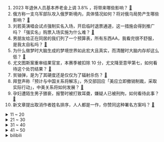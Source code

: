 1. 2023 年退休人员基本养老金上调 3.8% ，将带来哪些影响？ [:link:](https://www.zhihu.com/question/602362308)
2. 俄方称一支乌军部队攻入俄罗斯境内，具体情况如何？将对俄乌局势产生哪些影响？ [:link:](https://www.zhihu.com/question/602439506)
3. 刘若英演唱会试点强制实名入场，开启临时退票通道，这一措施会得到推广吗？「强实名」购票入场实施为什么难？ [:link:](https://www.zhihu.com/question/601942509)
4. 男朋友给正在同居的我们列了一个预算表，所有东西AA，我看完很不舒服，是我太自私吗？ [:link:](https://www.zhihu.com/question/599884016)
5. 为什么做梦时大脑生成的梦境世界如此宏大且真实，而清醒时大脑内存却这么低？ [:link:](https://www.zhihu.com/question/547031865)
6. 尤文图斯案重审结果官宣，本赛季被扣除 10 分，尤文降至意甲第七，如何看待这个处罚结果？ [:link:](https://www.zhihu.com/question/602504870)
7. 贫铀弹，是为了其硬度还是仅仅为了辐射杀伤？ [:link:](https://www.zhihu.com/question/602087055)
8. 拜登声称「预计与中国关系将解冻」，外交部回应「美应立即撤销制裁，采取实际行动」，中美关系将如何发展？ [:link:](https://www.zhihu.com/question/602367698)
9. 孕妇遭陌生男子猥亵，报警时被打致耳聋，嫌疑人已被刑拘，如何看待此事？ [:link:](https://www.zhihu.com/question/602229772)
10. 新文章提出取消作者姓名排序，人人都是一作，你赞同这种署名方案吗？ [:link:](https://www.zhihu.com/question/601857583)
<details>
<summary>11 ~ 20</summary>

11. 钟南山称 6 月底或是今年第二波疫情高峰，上班族如何做好防护工作？ [:link:](https://www.zhihu.com/question/602332945)
12. 东部决赛第三场，热火128比102战胜凯尔特人，三比零领先，如何评价这场比赛？ [:link:](https://www.zhihu.com/question/602330182)
13. 神舟十六号船箭组合体转运至发射区，计划近日择机实施发射，有何期待和祝福？ [:link:](https://www.zhihu.com/question/601725007)
14. 520这天约会都需要哪些准备？ [:link:](https://www.zhihu.com/question/601599581)
15. 同事不带饭，天天蹭我的，社恐人应该怎么拒绝？ [:link:](https://www.zhihu.com/question/600353143)
16. 冯德莱恩发表指摘「一带一路」倡议论调，毛宁反问「G7 为发展中国家做过什么？」西方为何反复炒作此议题？ [:link:](https://www.zhihu.com/question/602375867)
17. 如果汉字失传了，释读它的难度有多大？ [:link:](https://www.zhihu.com/question/455135036)
18. 对过去太执着了怎么办？ [:link:](https://www.zhihu.com/question/601191675)
19. 假如《英雄联盟》一个英雄没有主动技能，只有等级X5%的免伤，那么这个英雄强度怎么样？ [:link:](https://www.zhihu.com/question/602350391)
20. 吉利控股集团增持阿斯顿·马丁股份至约17%，将成为其第三大股东，如何看待这一布局？将带来哪些影响？ [:link:](https://www.zhihu.com/question/601720130)
</details>
<details>
<summary>21 ~ 30</summary>

21. 为什么越来越多明星开始直播带货了？如何看待这样的趋势？ [:link:](https://www.zhihu.com/question/602268357)
22. 「老头乐」离场进入倒计时，对于老年人来说，代步车「省事」有多重要？该如何更好保障老年人出行需求？ [:link:](https://www.zhihu.com/question/601878469)
23. 如果你有一块永远保持0摄氏度的石头，你会怎么样？ [:link:](https://www.zhihu.com/question/476589862)
24. 国足主帅扬科维奇接受采访称「中国球员不应是社会异类，物质回报过高会让人失去动力」，如何评价他的言论？ [:link:](https://www.zhihu.com/question/602378847)
25. 既然同类相食会感染䏓病毒，可为什么我把鸡排给鸡吃后，鸡一点事也没有？ [:link:](https://www.zhihu.com/question/601903825)
26. 为什么宋朝会分为北宋和南宋？划分的依据是什么？ [:link:](https://www.zhihu.com/question/602016151)
27. 美债违约倒计时，预计这笔资金最早将于 6 月 1 日耗尽，若债务违约将对美企和金融界带来哪些影响？ [:link:](https://www.zhihu.com/question/602330301)
28. 多地公布 520 婚姻登记数据，虽是高峰日，相较去年仍大幅降低，如何看待在年结婚登记人数逐年走低？ [:link:](https://www.zhihu.com/question/602312951)
29. 广东一地 13 岁少女被邻居性侵，其父亲称 4 名嫌疑人被抓，当地妇联已前往探望，如何从法律角度解读？ [:link:](https://www.zhihu.com/question/602337774)
30. 系统流已经烂大街了，目前还有没有比系统流更好的流派？ [:link:](https://www.zhihu.com/question/601450056)
</details>
<details>
<summary>31 ~ 40</summary>

31. 法院认定网红小慧君为实现低成本解约目的虚构性骚扰，如何看待其行为？涉及哪些法律问题？ [:link:](https://www.zhihu.com/question/602327025)
32. NBA 球星卡梅隆-安东尼宣布退役，如何评价他的职业生涯？ [:link:](https://www.zhihu.com/question/602442955)
33. 关系的本质是「价值交换」，你认同吗？ [:link:](https://www.zhihu.com/question/599386782)
34. 湖南多家餐馆因卖「拍黄瓜」遭职业打假人频繁钓鱼举报，餐馆为何会因这道菜惹上麻烦？「恶意举报」如何界定？ [:link:](https://www.zhihu.com/question/601706262)
35. 受暴雨影响，广西桂林已有 371 所学校停课，目前当地情况如何？暴雨天气该如何做好个人防护？ [:link:](https://www.zhihu.com/question/602357195)
36. 如何看待职场「自愿」加班成常态？无节制超长加班现象如何解决？ [:link:](https://www.zhihu.com/question/602317514)
37. 5 月国产网络游戏审批信息发布，86 款游戏获批，《七日世界》《王牌战士2》在列，哪些信息值得关注？ [:link:](https://www.zhihu.com/question/602425725)
38. 大学生用二手手机很丢人吗？ [:link:](https://www.zhihu.com/question/602237978)
39. 为什么说中国自研成分珍白因Pro可以源头美白？对比其他成分效果怎么样？ [:link:](https://www.zhihu.com/question/602332587)
40. 你的哪一段户外旅途，堪称「挑战了体力的极限」？ [:link:](https://www.zhihu.com/question/601278468)
</details>
<details>
<summary>41 ~ 50</summary>

41. 假如从三国中选十个人来扶持你称霸中原，你会选那十个人？ [:link:](https://www.zhihu.com/question/597783351)
42. 教育部发布通知，中小学招生入学，不得通过考试或变相考试选拔学生，具有什么意义？将带来哪些影响？ [:link:](https://www.zhihu.com/question/602327412)
43. 如何从心理学角度解读，有的父母「不希望自己的孩子过得比自己好」这种心态？ [:link:](https://www.zhihu.com/question/595870939)
44. 本科背景会对考研有影响吗？ [:link:](https://www.zhihu.com/question/499242676)
45. 怎么可以让自己的生活快乐起来？ [:link:](https://www.zhihu.com/question/602123366)
46. 为什么有那么多「帧数警察」总是以此为理由，抨击帧数不够高的游戏？ [:link:](https://www.zhihu.com/question/596640078)
47. 5 月 22 日日经 225 指数收盘价创 33 年来新高，系日本泡沫经济崩溃以来最高，释放哪些信号？ [:link:](https://www.zhihu.com/question/602360875)
48. 当今社会，学历和能力怎么看呢? [:link:](https://www.zhihu.com/question/602209481)
49. 考研期间哪些事不能做？ [:link:](https://www.zhihu.com/question/271809687)
50. 如果人类灭亡了，宇宙是否还有存在的意义？ [:link:](https://www.zhihu.com/question/598351244)
</details><details>
<summary>bilibili</summary>

</details>